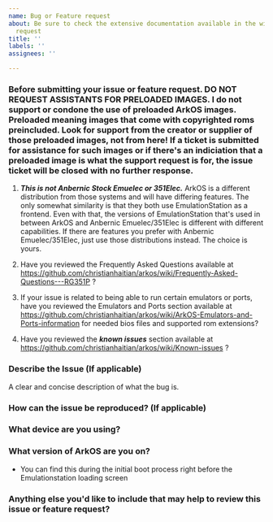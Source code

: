 ```yaml
---
name: Bug or Feature request
about: Be sure to check the extensive documentation available in the wiki before submitting a bug or feature
  request
title: ''
labels: ''
assignees: ''

---
```


### Before submitting your issue or feature request.  DO NOT REQUEST ASSISTANTS FOR PRELOADED IMAGES.  I do not support or condone the use of preloaded ArkOS images.  Preloaded meaning images that come with copyrighted roms preincluded.  Look for support from the creator or supplier of those preloaded images, not from here!  If a ticket is submitted for assistance for such images or if there's an indiciation that a preloaded image is what the support request is for, the issue ticket will be closed with no further response.

1. ***This is not Anbernic Stock Emuelec or 351Elec.***  ArkOS is a different distribution from those systems and will have differing features.  The only somewhat similarity is that they both use EmulationStation as a frontend.  Even with that, the versions of EmulationStation that's used in between ArkOS and Anbernic Emuelec/351Elec is different with different capabilities.  If there are features you prefer with Anbernic Emuelec/351Elec, just use those distributions instead.  The choice is yours.

2. Have you reviewed the Frequently Asked Questions available at https://github.com/christianhaitian/arkos/wiki/Frequently-Asked-Questions---RG351P ?

3. If your issue is related to being able to run certain emulators or ports, have you reviewed the Emulators and Ports section available at https://github.com/christianhaitian/arkos/wiki/ArkOS-Emulators-and-Ports-information for needed bios files and supported rom extensions?

4. Have you reviewed the ***known issues*** section available at https://github.com/christianhaitian/arkos/wiki/Known-issues ?

### Describe the Issue (If applicable)
A clear and concise description of what the bug is.

### How can the issue be reproduced? (If applicable)


### What device are you using?



### What version of ArkOS are you on?
- You can find this during the initial boot process right before the Emulationstation loading screen


### Anything else you'd like to include that may help to review this issue or feature request?
